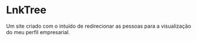 # LnkTree
Um site criado com o intuído de redirecionar as pessoas para a visualização do meu perfil empresarial.

